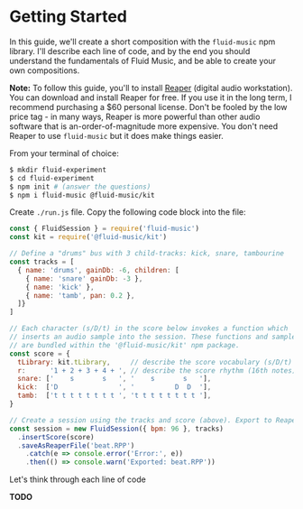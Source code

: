 # Getting Started

In this guide, we'll create a short composition with the `fluid-music` npm library. I'll describe each line of code, and by the end you should understand the fundamentals of Fluid Music, and be able to create your own compositions.

**Note:** To follow this guide, you'll to install [Reaper](https://reaper.fm) (digital audio workstation). You can download and install Reaper for free. If you use it in the long term, I recommend purchasing a $60 personal license. Don't be fooled by the low price tag - in many ways, Reaper is more powerful than other audio software that is an-order-of-magnitude more expensive. You don't need Reaper to use `fluid-music` but it does make things easier.

From your terminal of choice:

```bash
$ mkdir fluid-experiment
$ cd fluid-experiment
$ npm init # (answer the questions)
$ npm i fluid-music @fluid-music/kit
```

Create `./run.js` file. Copy the following code block into the file:

```javascript
const { FluidSession } = require('fluid-music')
const kit = require('@fluid-music/kit')

// Define a "drums" bus with 3 child-tracks: kick, snare, tambourine
const tracks = [
  { name: 'drums', gainDb: -6, children: [
    { name: 'snare' gainDb: -3 },
    { name: 'kick' },
    { name: 'tamb', pan: 0.2 },
  ]}
]

// Each character (s/D/t) in the score below invokes a function which
// inserts an audio sample into the session. These functions and samples
// are bundled within the '@fluid-music/kit' npm package.
const score = {
  tLibrary: kit.tLibrary,     // describe the score vocabulary (s/D/t)
  r:      '1 + 2 + 3 + 4 + ', // describe the score rhythm (16th notes)
  snare: ['    s       s   ', '    s       s   '],
  kick:  ['D               ', '          D  D  '],
  tamb:  ['t t t t t t t t ', 't t t t t t t t '],
}

// Create a session using the tracks and score (above). Export to Reaper.
const session = new FluidSession({ bpm: 96 }, tracks)
  .insertScore(score)
  .saveAsReaperFile('beat.RPP')
    .catch(e => console.error('Error:', e))
    .then(() => console.warn('Exported: beat.RPP'))
```

Let's think through each line of code

**TODO**
